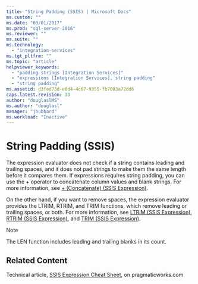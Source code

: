 ```yaml
---
title: "String Padding (SSIS) | Microsoft Docs"
ms.custom: ""
ms.date: "03/01/2017"
ms.prod: "sql-server-2016"
ms.reviewer: ""
ms.suite: ""
ms.technology: 
  - "integration-services"
ms.tgt_pltfrm: ""
ms.topic: "article"
helpviewer_keywords: 
  - "padding strings [Integration Services]"
  - "expressions [Integration Services], string padding"
  - "string padding"
ms.assetid: d3fed73d-e0d4-4c67-9355-fb7083a72dd6
caps.latest.revision: 33
author: "douglaslMS"
ms.author: "douglasl"
manager: "jhubbard"
ms.workload: "Inactive"
---
```

# String Padding (SSIS)
  The expression evaluator does not check if a string contains leading and trailing spaces, and it does not pad strings to make them the same length before it compares them. If expressions requires string padding, you can use the + operator to concatenate column values and blank strings. For more information, see [+ &#40;Concatenate&#41; &#40;SSIS Expression&#41;](../../integration-services/expressions/concatenate-ssis-expression.md).  
  
 On the other hand, if you want to remove spaces, the expression evaluator provides the LTRIM, RTRIM, and TRIM functions, which remove leading or trailing spaces, or both. For more information, see [LTRIM &#40;SSIS Expression&#41;](../../integration-services/expressions/ltrim-ssis-expression.md), [RTRIM &#40;SSIS Expression&#41;](../../integration-services/expressions/rtrim-ssis-expression.md), and [TRIM &#40;SSIS Expression&#41;](../../integration-services/expressions/trim-ssis-expression.md).  
  
> [!NOTE]  
>  The LEN function includes leading and trailing blanks in its count.  
  
## Related Content  
 Technical article, [SSIS Expression Cheat Sheet](http://go.microsoft.com/fwlink/?LinkId=746575), on pragmaticworks.com  
  
  
